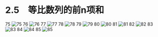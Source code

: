 # 2.5　等比数列的前n项和

75
![75](../../book/人教版高中数学A版必修5/人教版高中数学A版必修5_75.png)
76
![76](../../book/人教版高中数学A版必修5/人教版高中数学A版必修5_76.png)
77
![77](../../book/人教版高中数学A版必修5/人教版高中数学A版必修5_77.png)
78
![78](../../book/人教版高中数学A版必修5/人教版高中数学A版必修5_78.png)
79
![79](../../book/人教版高中数学A版必修5/人教版高中数学A版必修5_79.png)
80
![80](../../book/人教版高中数学A版必修5/人教版高中数学A版必修5_80.png)
81
![81](../../book/人教版高中数学A版必修5/人教版高中数学A版必修5_81.png)
82
![82](../../book/人教版高中数学A版必修5/人教版高中数学A版必修5_82.png)
83
![83](../../book/人教版高中数学A版必修5/人教版高中数学A版必修5_83.png)
84
![84](../../book/人教版高中数学A版必修5/人教版高中数学A版必修5_84.png)
85
![85](../../book/人教版高中数学A版必修5/人教版高中数学A版必修5_85.png)

